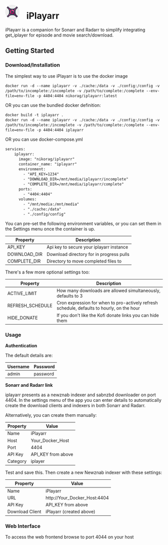 # <img src="frontend/public/iplayarr.png" alt="Description" width="45" style="margin-right: 1rem;"> iPlayarr

iPlayarr is a companion for Sonarr and Radarr to simplify integrating get_iplayer for episode and movie search/download.

## Getting Started

### Download/Installation

The simplest way to use iPlayarr is to use the docker image

```
docker run -d --name iplayarr -v ./cache:/data -v ./config:/config -v /path/to/incomplete:/incomplete -v /path/to/complete:/complete --env-file=env-file -p 4404:4404 nikorag/iplayarr:latest
```

OR you can use the bundled docker definition:

```
docker build -t iplayarr .
docker run -d --name iplayarr -v ./cache:/data -v ./config:/config -v /path/to/incomplete:/incomplete -v /path/to/complete:/complete --env-file=env-file -p 4404:4404 iplayarr
```

OR you can use docker-compose.yml

```
services:
    iplayarr:
      image: "nikorag/iplayarr"
      container_name: "iplayarr"
      environment:
        - "API_KEY=1234"
        - "DOWNLOAD_DIR=/mnt/media/iplayarr/incomplete"
        - "COMPLETE_DIR=/mnt/media/iplayarr/complete"
      ports:
        - "4404:4404"
      volumes:
        - "/mnt/media:/mnt/media"
        - "./cache:/data"
        - "./config/config"
```


You can pre-set the following environment variables, or you can set them in the Settings menu once the container is up.

| Property     | Description                                  |
| ------------ | -------------------------------------------- |
| API_KEY      | Api key to secure your iplayarr instance     |
| DOWNLOAD_DIR | Download directory for in progress pulls     |
| COMPLETE_DIR | Directory to move completed files to         |

There's a few more optional settings too:

| Property | Description |
| -------- | ----------- |
| ACTIVE_LIMIT | How many downloads are allowed simultaneously, defaults to 3 |
| REFRESH_SCHEDULE | Cron expression for when to pro-actively refresh schedule, defaults to hourly, on the hour |
| HIDE_DONATE | If you don't like the Kofi donate links you can hide them |

### Usage

**Authentication**

The default details are:

| Username | Password |
| -------- | ----- |
| admin | password |

**Sonarr and Radarr link**

iplayarr presents as a newznab indexer and sabnzbd downloader on port 4404. In the settings menu of the app you can enter details to automatically create the download clients and indexers in both Sonarr and Radarr.

Alternatively, you can create them manually:

| Property | Value |
| ---------| ----- |
| Name     | iPlayarr |
| Host     | Your_Docker_Host |
| Port     | 4404 |
| API Key  | API_KEY from above |
| Category | iplayer |


Test and save this. Then create a new Newznab indexer with these settings:

| Property | Value |
| ---------| ----- |
| Name     | iPlayarr |
| URL      | http://Your_Docker_Host:4404 |
| API Key  | API_KEY from above |
| Download Client  | iPlayarr (created above) |

### Web Interface

To access the web frontend browse to port 4044 on your host